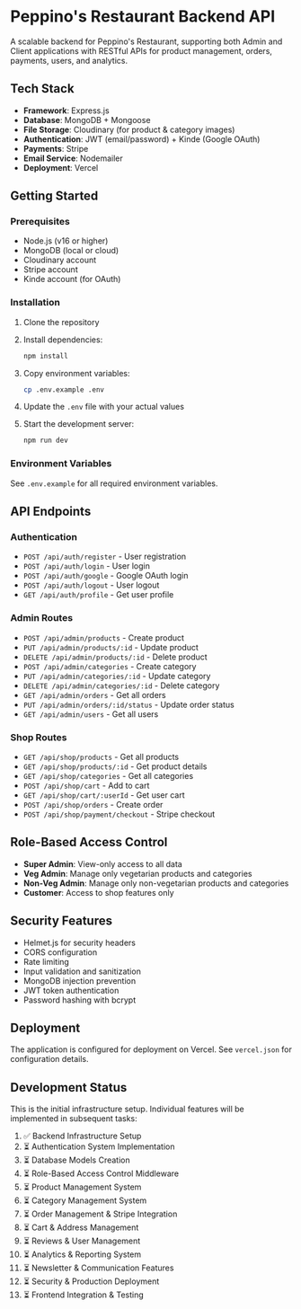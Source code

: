 # Peppino's Restaurant Backend API

A scalable backend for Peppino's Restaurant, supporting both Admin and Client applications with RESTful APIs for product management, orders, payments, users, and analytics.

## Tech Stack

- **Framework**: Express.js
- **Database**: MongoDB + Mongoose
- **File Storage**: Cloudinary (for product & category images)
- **Authentication**: JWT (email/password) + Kinde (Google OAuth)
- **Payments**: Stripe
- **Email Service**: Nodemailer
- **Deployment**: Vercel

## Getting Started

### Prerequisites

- Node.js (v16 or higher)
- MongoDB (local or cloud)
- Cloudinary account
- Stripe account
- Kinde account (for OAuth)

### Installation

1. Clone the repository
2. Install dependencies:
   ```bash
   npm install
   ```

3. Copy environment variables:
   ```bash
   cp .env.example .env
   ```

4. Update the `.env` file with your actual values

5. Start the development server:
   ```bash
   npm run dev
   ```

### Environment Variables

See `.env.example` for all required environment variables.

## API Endpoints

### Authentication
- `POST /api/auth/register` - User registration
- `POST /api/auth/login` - User login
- `POST /api/auth/google` - Google OAuth login
- `POST /api/auth/logout` - User logout
- `GET /api/auth/profile` - Get user profile

### Admin Routes
- `POST /api/admin/products` - Create product
- `PUT /api/admin/products/:id` - Update product
- `DELETE /api/admin/products/:id` - Delete product
- `POST /api/admin/categories` - Create category
- `PUT /api/admin/categories/:id` - Update category
- `DELETE /api/admin/categories/:id` - Delete category
- `GET /api/admin/orders` - Get all orders
- `PUT /api/admin/orders/:id/status` - Update order status
- `GET /api/admin/users` - Get all users

### Shop Routes
- `GET /api/shop/products` - Get all products
- `GET /api/shop/products/:id` - Get product details
- `GET /api/shop/categories` - Get all categories
- `POST /api/shop/cart` - Add to cart
- `GET /api/shop/cart/:userId` - Get user cart
- `POST /api/shop/orders` - Create order
- `POST /api/shop/payment/checkout` - Stripe checkout

## Role-Based Access Control

- **Super Admin**: View-only access to all data
- **Veg Admin**: Manage only vegetarian products and categories
- **Non-Veg Admin**: Manage only non-vegetarian products and categories
- **Customer**: Access to shop features only

## Security Features

- Helmet.js for security headers
- CORS configuration
- Rate limiting
- Input validation and sanitization
- MongoDB injection prevention
- JWT token authentication
- Password hashing with bcrypt

## Deployment

The application is configured for deployment on Vercel. See `vercel.json` for configuration details.

## Development Status

This is the initial infrastructure setup. Individual features will be implemented in subsequent tasks:

1. ✅ Backend Infrastructure Setup
2. ⏳ Authentication System Implementation
3. ⏳ Database Models Creation
4. ⏳ Role-Based Access Control Middleware
5. ⏳ Product Management System
6. ⏳ Category Management System
7. ⏳ Order Management & Stripe Integration
8. ⏳ Cart & Address Management
9. ⏳ Reviews & User Management
10. ⏳ Analytics & Reporting System
11. ⏳ Newsletter & Communication Features
12. ⏳ Security & Production Deployment
13. ⏳ Frontend Integration & Testing
